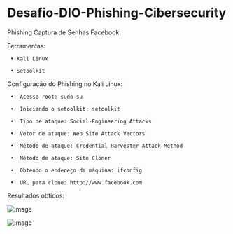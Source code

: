 # Desafio-DIO-Phishing-Cibersecurity
Phishing Captura de Senhas Facebook

Ferramentas:

     • Kali Linux

     • Setoolkit


Configuração do Phishing no Kali Linux:

     •	Acesso root: sudo su

     •	Iniciando o setoolkit: setoolkit

     •	Tipo de ataque: Social-Engineering Attacks
 
     •	Vetor de ataque: Web Site Attack Vectors

     •	Método de ataque: Credential Harvester Attack Method 

     •	Método de ataque: Site Cloner

     •	Obtendo o endereço da máquina: ifconfig

     •	URL para clone: http://www.facebook.com

Resultados obtidos:
 
![image](https://user-images.githubusercontent.com/103138801/214185666-b9a8b72e-876c-4173-aa43-5f36fcbb1634.png)

![image](https://user-images.githubusercontent.com/103138801/214186969-e0ef7b97-7939-4574-8034-57ae30066628.png)







